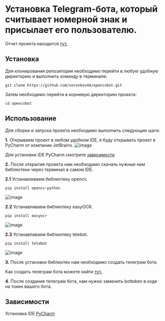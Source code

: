 # **Установка Telegram-бота, который считывает номерной знак и присылает его пользователю.**
Отчет проекта находится [тут.](https://docs.google.com/document/d/1XFECV7O_S8rzrJIuWFY1LIbDuOBEEY0uB-2Ud7cqo00/edit?usp=sharing)
## **Установка**
Для клонирования репозитория необходимо перейти в любую удобную директорию и выполнить команду в терминале:

```no-highlight
git clone https://github.com/voronkov44/opencvbot.git
```

Затем необходимо перейти в корневую директорию проекта:

```no-highlight
cd opencvbot
```

## **Использование**

Для сборки и запуска проекта необходимо выполнить следующие шаги:

**1.** Открываем проект в любом удобном IDE, я буду открывать проект в PyCharm от компании JetBrains.
![image](https://github.com/voronkov44/opencvbot/assets/123954369/a8f50386-8e12-4912-b577-c3e1829fcb91)

Для установки IDE PyCharm смотрите [зависимости](https://github.com/voronkov44/opencvbot/tree/readme_branch?tab=readme-ov-file#%D0%B7%D0%B0%D0%B2%D0%B8%D1%81%D0%B8%D0%BC%D0%BE%D1%81%D1%82%D0%B8) 

**2.** После открытия проекта нам необходимо скачать нужные нам библиотеки через терминал в самом IDE.
 
**2.1** Устанавливаем библиотеку opencv. 

```no-highlight
pip install opencv-python
```
![image](https://github.com/voronkov44/opencvbot/assets/123954369/02cb8519-340d-4e99-b958-6f51eff96f10)

**2.2** Устанавливаем библиотеку easyOCR.

```no-highlight
pip install easyocr
```
![image](https://github.com/voronkov44/opencvbot/assets/123954369/2375fb29-4997-4f14-a898-ca684a541d2e)


**2.3** Устанавливаем библиотеку telebot.

```no-highlight
pip install telebot
```
![image](https://github.com/voronkov44/opencvbot/assets/123954369/e4d79822-fb4e-41e7-b8be-cbad3d30a5d5)


**3.** После установки библиотек нам необходимо создать телеграм бота.

Как создать телеграм бота можете найти [тут.](https://www.google.com/search?q=%D0%BA%D0%B0%D0%BA+%D1%81%D0%BE%D0%B7%D0%B4%D0%B0%D1%82%D1%8C+%D1%82%D0%B5%D0%BB%D0%B5%D0%B3%D1%80%D0%B0%D0%BC+%D0%B1%D0%BE%D1%82%D0%B0&oq=%D0%BA%D0%B0%D0%BA+%D1%81%D0%BE%D0%B7%D0%B4%D0%B0%D1%82%D1%8C+%D1%82%D0%B5%D0%BB%D0%B5%D0%B3%D1%80%D0%B0%D0%BC+%D0%B1%D0%BE%D1%82%D0%B0&gs_lcrp=EgZjaHJvbWUqBwgAEAAYgAQyBwgAEAAYgAQyDAgBEAAYFBiHAhiABDIMCAIQABgUGIcCGIAEMgcIAxAAGIAEMgcIBBAAGIAEMgcIBRAAGIAEMgcIBhAAGIAEMgcIBxAAGIAEMgcICBAAGIAEMgcICRAAGIAEqAIAsAIA&sourceid=chrome&ie=UTF-8#ip=1)

**4.** После создания телеграм бота, нам нужно заменить bottoken в коде на токен вашего бота.

## **Зависимости**

Установка IDE [PyCharm](https://www.jetbrains.com/pycharm/)

  











